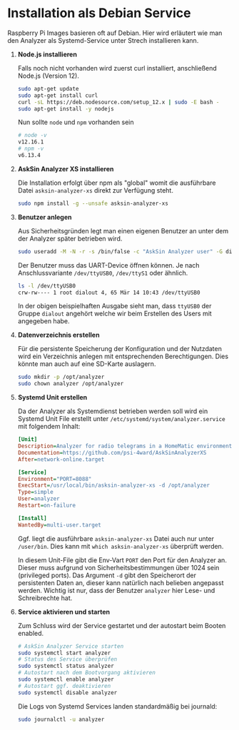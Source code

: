 # Installation als Debian Service

Raspberry Pi Images basieren oft auf Debian. Hier wird erläutert wie man den Analyzer als Systemd-Service unter Strech installieren kann.

1. **Node.js installieren**

    Falls noch nicht vorhanden wird zuerst curl installiert, anschließend Node.js (Version 12).
    
    ```bash
    sudo apt-get update
    sudo apt-get install curl
    curl -sL https://deb.nodesource.com/setup_12.x | sudo -E bash -
    sudo apt-get install -y nodejs
    ```
    
    Nun sollte `node` und `npm` vorhanden sein
    ```bash
    # node -v
    v12.16.1
    # npm -v
    v6.13.4
    ```

1. **AskSin Analyzer XS installieren**

    Die Installation erfolgt über npm als "global" womit die ausführbare Datei `asksin-analyzer-xs` direkt zur Verfügung steht.

    ```bash
    sudo npm install -g --unsafe asksin-analyzer-xs 
    ```

1. **Benutzer anlegen**

    Aus Sicherheitsgründen legt man einen eigenen Benutzer an unter dem der Analyzer später betrieben wird.

    ```bash
    sudo useradd -M -N -r -s /bin/false -c "AskSin Analyzer user" -G dialout analyzer
    ```
    
    Der Benutzer muss das UART-Device öffnen können. Je nach Anschlussvariante `/dev/ttyUSB0`, `/dev/ttyS1` oder ähnlich.
    
    ```bash
    ls -l /dev/ttyUSB0
    crw-rw---- 1 root dialout 4, 65 Mär 14 10:43 /dev/ttyUSB0
    ```
    
    In der obigen beispielhaften Ausgabe sieht man, dass `ttyUSB0` der Gruppe `dialout` angehört welche wir beim Erstellen des Users mit angegeben habe.

1. **Datenverzeichnis erstellen**

    Für die persistente Speicherung der Konfiguration und der Nutzdaten wird ein Verzeichnis anlegen mit entsprechenden Berechtigungen. Dies könnte man auch auf eine SD-Karte auslagern.
  
    ```bash
    sudo mkdir -p /opt/analyzer
    sudo chown analyzer /opt/analyzer
    ```

1. **Systemd Unit erstellen**

    Da der Analyzer als Systemdienst betrieben werden soll wird ein Systemd Unit File erstellt unter `/etc/systemd/system/analyzer.service` mit folgendem Inhalt:
    
    ```ini
    [Unit]
    Description=Analyzer for radio telegrams in a HomeMatic environment
    Documentation=https://github.com/psi-4ward/AskSinAnalyzerXS
    After=network-online.target
    
    [Service]
    Environment="PORT=8088"
    ExecStart=/usr/local/bin/asksin-analyzer-xs -d /opt/analyzer
    Type=simple
    User=analyzer
    Restart=on-failure
    
    [Install]
    WantedBy=multi-user.target
    ```
    
    Ggf. liegt die ausführbare `asksin-analyzer-xs` Datei auch nur unter `/user/bin`. Dies kann mit `which asksin-analyzer-xs` überprüft werden.
    
    In diesem Unit-File gibt die Env-Vart `PORT` den Port für den Analyzer an. Dieser muss aufgrund von Sicherheitsbestimmungen über 1024 sein (privileged ports). Das Argument `-d` gibt den Speicherort der persistenten Daten an, dieser kann natürlich nach belieben angepasst werden. Wichtig ist nur, dass der Benutzer `analyzer` hier Lese- und Schreibrechte hat.

1. **Service aktivieren und starten**

    Zum Schluss wird der Service gestartet und der autostart beim Booten enabled.
    
    ```bash
    # AskSin Analyzer Service starten
    sudo systemctl start analyzer 
    # Status des Service überprüfen
    sudo systemctl status analyzer
    # Autostart nach dem Bootvorgang aktivieren
    sudo systemctl enable analyzer
    # Autostart ggf. deaktivieren
    sudo systemctl disable analyzer
    ```

    Die Logs von Systemd Services landen standardmäßig bei journald:
    ```bash
    sudo journalctl -u analyzer
